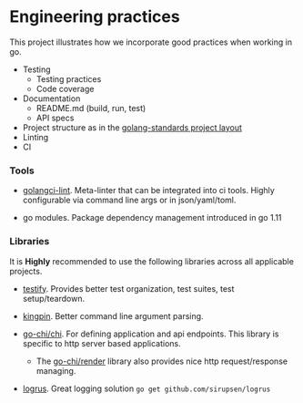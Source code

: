 # Engineering practices

This project illustrates how we incorporate good practices when working in go.
 * Testing
   * Testing practices
   * Code coverage
 * Documentation
   * README.md (build, run, test)
   * API specs
 * Project structure as in the [golang-standards project layout](https://github.com/golang-standards/project-layout)
 * Linting
 * CI

### Tools
 * [golangci-lint](https://github.com/golangci/golangci-lint). Meta-linter that can be integrated into ci tools. Highly configurable via command line args or in json/yaml/toml.

 * go modules. Package dependency management introduced in go 1.11

### Libraries

It is **Highly** recommended to use the following libraries across all applicable projects.

 * [testify](https://github.com/stretchr/testify). Provides better test organization, test suites, test setup/teardown.

 * [kingpin](https://github.com/alecthomas/kingpin). Better command line argument parsing.

 * [go-chi/chi](https://github.com/go-chi/chi). For defining application and api endpoints. This library is specific to http server based applications.
   * The [go-chi/render](https://github.com/go-chi/render) library also provides nice http request/response managing.

 * [logrus](https://github.com/sirupsen/logrus). Great logging solution
 `go get github.com/sirupsen/logrus`
